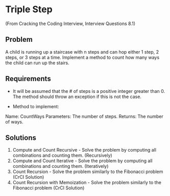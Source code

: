 ﻿# Triple Step
(From Cracking the Coding Interview, Interview Questions 8.1)

## Problem
A child is running up a staircase with n steps and can hop either 1 step, 2
 steps, or 3 steps at a time. Implement a method to count how many ways the
child can run up the stairs.

## Requirements
- It will be assumed that the # of steps is a positive integer greater than 0.
The method should throw an exception if this is not the case.

- Method to implement:  

Name: CountWays
Parameters: The number of steps.
Returns: The number of ways.

## Solutions
1. Compute and Count Recursive - Solve the problem by computing all combinations and counting them. (Recursively)
2. Compute and Count Iterative - Solve the problem by computing all combinations and counting them. (Iteratively)
3. Count Recursion - Solve the problem similarly to the Fibonacci problem (CrCI Solution)
4. Count Recursion with Memoization - Solve the problem similarly to the Fibonacci problem (CrCI Solution)
